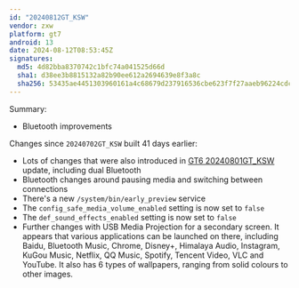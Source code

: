 ```yaml
---
id: "20240812GT_KSW"
vendor: zxw
platform: gt7
android: 13
date: 2024-08-12T08:53:45Z
signatures:
  md5: 4d82bba8370742c1bfc74a041525d66d
  sha1: d38ee3b8815132a82b90ee612a2694639e8f3a8c
  sha256: 53435ae4451303960161a4c68679d237916536cbe623f7f27aaeb96224cdc62d
---
```

Summary:
- Bluetooth improvements

Changes since `20240702GT_KSW` built 41 days earlier:
- Lots of changes that were also introduced in [GT6 20240801GT_KSW](/headunits/updates/zxw/gt6/20240801gt_ksw) update, including dual Bluetooth
- Bluetooth changes around pausing media and switching between connections
- There's a new `/system/bin/early_preview` service
- The `config_safe_media_volume_enabled` setting is now set to `false`
- The `def_sound_effects_enabled` setting is now set to `false`
- Further changes with USB Media Projection for a secondary screen. It appears that various applications can be launched on there, including Baidu, Bluetooth Music, Chrome, Disney+, Himalaya Audio, Instagram, KuGou Music, Netflix, QQ Music, Spotify, Tencent Video, VLC and YouTube. It also has 6 types of wallpapers, ranging from solid colours to other images.
